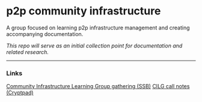 # p2p community infrastructure

A group focused on learning p2p infrastructure management and creating accompanying documentation.

_This repo will serve as an initial collection point for documentation and related research._

-----

### Links

[Community Infrastructure Learning Group gathering (SSB)](%bhWlZk4OT95LCZ/0BIRvqJtF7xcLS+mZvQcdiwwqrpM=.sha256)
[CILG call notes (Cryptpad)](https://cryptpad.fr/code/#/2/code/edit/Uq-w6COLPAe9Meaw3y81zzTr/)
